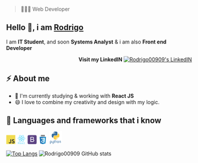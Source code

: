 > 👨🏻‍💻 Web Developer

<div>
    <h2>Hello 👋, i am <a href="#">Rodrigo</a></h2>
    <p>I am <strong>IT Student</strong>, and soon <strong>Systems Analyst</strong> & i am also <strong>Front end Developer</strong></p>
  <div align="right">
    <strong>Visit my LinkedIN</strong>
    <a href="https://www.linkedin.com/in/torresmessenzani/">
      <img alt="Rodrigo00909's LinkedIN" width="25px" src="https://raw.githubusercontent.com/peterthehan/peterthehan/master/assets/linkedin.svg" />
    </a> 
  </div>
</div>

<h2>⚡️ About me</h2>
<ul>

<li>📝 I'm currently studying & working with <strong>React JS</strong> </li>

<li>😄 I love to combine my creativity and design with my logic.</li>

</ul>


<h2>🚀 Languages and frameworks that i know</h2>
<p align="left">
<img src="https://raw.githubusercontent.com/devicons/devicon/master/icons/javascript/javascript-original.svg" alt="javascript" width="25" height="25" />
<img src="https://raw.githubusercontent.com/devicons/devicon/master/icons/react/react-original-wordmark.svg" alt="react" width="25" height="25" />
<img src="https://raw.githubusercontent.com/devicons/devicon/master/icons/bootstrap/bootstrap-plain.svg" alt="bootstrap" width="25" height="25" />
<img src="https://raw.githubusercontent.com/devicons/devicon/master/icons/css3/css3-original-wordmark.svg" alt="css3" width="25" height="25" />
<img src="https://raw.githubusercontent.com/devicons/devicon/master/icons/python/python-original-wordmark.svg" alt="python" width="35" height="35" />
</p>


[![Top Langs](https://github-readme-stats.vercel.app/api/top-langs/?username=Rodrigo00909&layout=compact)](https://github.com/Rodrigo00909/github-readme-stats)
<img align="right">![Rodrigo00909 GitHub stats](https://github-readme-stats.vercel.app/api?username=Rodrigo00909&hide=stars,issues&theme=default)</img>

